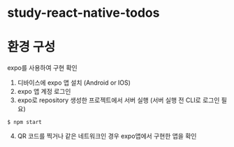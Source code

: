 # study-react-native-todos

# 환경 구성

expo를 사용하여 구현 확인

1. 디바이스에 expo 앱 설치 (Android or IOS)
2. expo 앱 계정 로그인
3. expo로 repository 생성한 프로젝트에서 서버 실행 (서버 실행 전 CLI로 로그인 필요)

```
$ npm start

```

4. QR 코드를 찍거나 같은 네트워크인 경우 expo앱에서 구현한 앱을 확인
